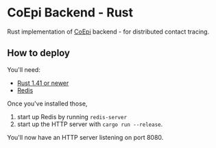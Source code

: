# CoEpi Backend - Rust

Rust implementation of [CoEpi](https://github.com/Co-Epi) backend - for distributed contact tracing. 

## How to deploy

You'll need:
- [Rust 1.41 or newer](https://www.rust-lang.org/learn/get-started)
- [Redis](https://redis.io/)

Once you've installed those, 
1) start up Redis by running `redis-server`
2) start up the HTTP server with `cargo run --release`.

You'll now have an HTTP server listening on port 8080.
